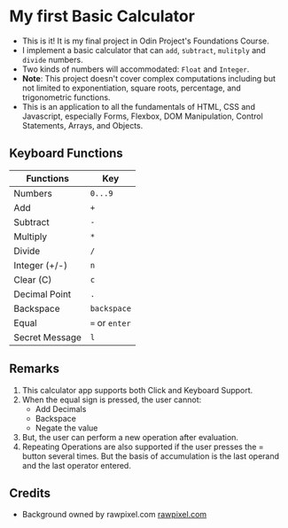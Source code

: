 # My first Basic Calculator
- This is it! It is my final project in Odin Project's 
Foundations Course.
- I implement a basic calculator that can `add`, 
`subtract`, `mulitply` and `divide` numbers. 
- Two kinds of numbers will accommodated: `Float` 
and `Integer`.
- **Note**: This project doesn't cover complex
computations including but not limited to exponentiation, 
square roots, percentage, and trigonometric functions.
- This is an application to all the fundamentals of
HTML, CSS and Javascript, especially Forms, Flexbox, 
DOM Manipulation, Control Statements, Arrays, and Objects. 

## Keyboard Functions

|  Functions  |  Key  |
|---|---|
| Numbers | `0...9` |
| Add | `+` |
| Subtract | `-` |
| Multiply | `*` |
| Divide | `/` |
| Integer (+/-) | `n` |
| Clear (C) | `c` |
| Decimal Point | `.` |
| Backspace | `backspace` |
| Equal | `=` or `enter` |
| Secret Message | `l` |

## Remarks
1. This calculator app supports both Click and Keyboard Support.
2. When the equal sign is pressed, the user cannot:
   - Add Decimals
   - Backspace
   - Negate the value
3. But, the user can perform a new operation after evaluation.
4. Repeating Operations are also supported if the user presses the = button
   several times. But the basis of accumulation is the last operand and the 
   last operator entered.

## Credits
- Background owned by rawpixel.com [rawpixel.com](https://www.freepik.com/free-vector/mathematical-geometric-background-vector-gradient-blue-education-remix_16311889.htm#fromView=search&page=1&position=1&uuid=9853d36d-11ee-460d-85a9-de5697fa41e9&query=%40rawpixel-com+math)